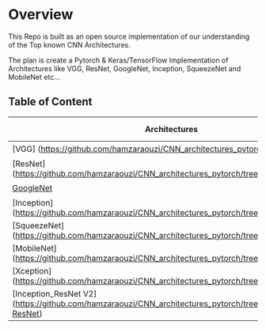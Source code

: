 # Overview

This Repo is built as an open source implementation of our understanding of the Top known CNN Architectures. 

The plan is create a Pytorch & Keras/TensorFlow Implementation of Architectures like VGG, ResNet, GoogleNet, Inception, SqueezeNet and MobileNet etc... 

## Table of Content

| Architectures            |   Pytorch  |    TensorFlow        |     CoreML       |      Edge Devices      |
| ---                      |     ---    | --- | --- | --- |
| [VGG]    (https://github.com/hamzaraouzi/CNN_architectures_pytorch/tree/main/VGG)                 |   ✅       |   ⏳   |   ❌   |    ❌   |
| [ResNet]   (https://github.com/hamzaraouzi/CNN_architectures_pytorch/tree/main/ResNet)                |   ✅        |   ⏳   |   ❌   |   ❌   |
| [GoogleNet](https://github.com/hamzaraouzi/CNN_architectures_pytorch/tree/main/GoogleNet)               |   ✅   |   ⏳   |   ❌   |   ❌   |
| [Inception]   (https://github.com/hamzaraouzi/CNN_architectures_pytorch/tree/main/Inception)             |   ✅   |   ⏳   |   ❌   |   ❌   |
| [SqueezeNet]  (https://github.com/hamzaraouzi/CNN_architectures_pytorch/tree/main/SqueezeNet)             |   ✅   |   ⏳   |   ❌   |   ❌   |
| [MobileNet] (https://github.com/hamzaraouzi/CNN_architectures_pytorch/tree/main/MobileNet)              |   ✅   |   ⏳   |   ❌   |   ❌   |
| [Xception] (https://github.com/hamzaraouzi/CNN_architectures_pytorch/tree/main/Xception)             |   ✅   |   ⏳   |   ❌   |   ❌   |
| [Inception_ResNet V2] (https://github.com/hamzaraouzi/CNN_architectures_pytorch/tree/main/Inception-ResNet)    |   ✅   |   ⏳   |   ❌   |   ❌   |